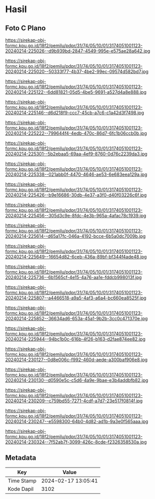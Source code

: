 # Hasil

## Foto C Plano

https://sirekap-obj-formc.kpu.go.id/18f2/pemilu/pdpr/31/74/05/10/01/3174051001123-20240214-225026--d9b939bd-2847-4549-995e-e575ae28a642.jpg

https://sirekap-obj-formc.kpu.go.id/18f2/pemilu/pdpr/31/74/05/10/01/3174051001123-20240214-225020--50333f77-4b37-4be2-99ec-09574d582bd7.jpg

https://sirekap-obj-formc.kpu.go.id/18f2/pemilu/pdpr/31/74/05/10/01/3174051001123-20240214-225122--6dd81821-05d5-4be5-9691-a527d4a8e888.jpg

https://sirekap-obj-formc.kpu.go.id/18f2/pemilu/pdpr/31/74/05/10/01/3174051001123-20240214-225146--d6d218f9-ccc7-45cb-a7c6-c1a42d3f7498.jpg

https://sirekap-obj-formc.kpu.go.id/18f2/pemilu/pdpr/31/74/05/10/01/3174051001123-20240214-225222--799644f4-4edb-470c-86d7-6fc1b06ccb0b.jpg

https://sirekap-obj-formc.kpu.go.id/18f2/pemilu/pdpr/31/74/05/10/01/3174051001123-20240214-225301--5b2ebaa5-69aa-4ef9-8760-0d76c2239da3.jpg

https://sirekap-obj-formc.kpu.go.id/18f2/pemilu/pdpr/31/74/05/10/01/3174051001123-20240214-225338--021abb0f-4470-4646-ae53-6e683eea129a.jpg

https://sirekap-obj-formc.kpu.go.id/18f2/pemilu/pdpr/31/74/05/10/01/3174051001123-20240214-225426--b9e16686-30db-4e37-a3f0-d40f03226c6f.jpg

https://sirekap-obj-formc.kpu.go.id/18f2/pemilu/pdpr/31/74/05/10/01/3174051001123-20240214-225456--305d3c9e-8fdc-4e3b-965a-4afac78c1939.jpg

https://sirekap-obj-formc.kpu.go.id/18f2/pemilu/pdpr/31/74/05/10/01/3174051001123-20240214-225614--d65a17fc-046a-4192-bcce-6b5a0dc7009b.jpg

https://sirekap-obj-formc.kpu.go.id/18f2/pemilu/pdpr/31/74/05/10/01/3174051001123-20240214-225649--16654d82-6ceb-436a-89bf-bf344f4ade48.jpg

https://sirekap-obj-formc.kpu.go.id/18f2/pemilu/pdpr/31/74/05/10/01/3174051001123-20240214-225736--6b1565cf-4e15-4a76-aa1e-fddcb998013f.jpg

https://sirekap-obj-formc.kpu.go.id/18f2/pemilu/pdpr/31/74/05/10/01/3174051001123-20240214-225807--a4466518-a9a5-4af3-a6a4-bc660ea8525f.jpg

https://sirekap-obj-formc.kpu.go.id/18f2/pemilu/pdpr/31/74/05/10/01/3174051001123-20240214-225852--36634ad6-653a-45a1-9b2b-3cc0c471370e.jpg

https://sirekap-obj-formc.kpu.go.id/18f2/pemilu/pdpr/31/74/05/10/01/3174051001123-20240214-225944--94bc1b0c-616b-4f26-b163-d2fae874ee82.jpg

https://sirekap-obj-formc.kpu.go.id/18f2/pemilu/pdpr/31/74/05/10/01/3174051001123-20240214-230127--0d8e006c-f992-460d-aede-a300baf906e8.jpg

https://sirekap-obj-formc.kpu.go.id/18f2/pemilu/pdpr/31/74/05/10/01/3174051001123-20240214-230130--d0590e5c-c5d6-4a9e-9bae-e3b4addbfb82.jpg

https://sirekap-obj-formc.kpu.go.id/18f2/pemilu/pdpr/31/74/05/10/01/3174051001123-20240214-230209--c759bd55-7271-4cdf-a7d7-23e517f0814f.jpg

https://sirekap-obj-formc.kpu.go.id/18f2/pemilu/pdpr/31/74/05/10/01/3174051001123-20240214-230247--e5598300-64b0-4d82-ad1b-9a3e0f565aaa.jpg

https://sirekap-obj-formc.kpu.go.id/18f2/pemilu/pdpr/31/74/05/10/01/3174051001123-20240214-230324--7f52ab7f-3099-426c-8cde-f2326358530a.jpg


## Metadata

| Key        | Value               |
| ---------- | ------------------- |
| Time Stamp | 2024-02-17 13:05:41 |
| Kode Dapil | 3102                |



